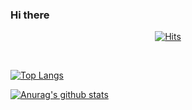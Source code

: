 ### Hi there 

<div align=center>

[![Hits](https://hits.seeyoufarm.com/api/count/incr/badge.svg?url=https%3A%2F%2Fgithub.com%2Fdobidugi)](https://hits.seeyoufarm.com) 

</div>




  
 <br>
 
  [![Top Langs](https://github-readme-stats.vercel.app/api/top-langs/?username=dobidugi&hide=c)](https://github.com/anuraghazra/github-readme-stats)
  
 [![Anurag's github stats](https://github-readme-stats.vercel.app/api?username=dobidugi)](https://github.com/anuraghazra/github-readme-stats)

  
  
<!--
**dobidugi/dobidugi** is a ✨ _special_ ✨ repository because its `README.md` (this file) appears on your GitHub profile.

Here are some ideas to get you started:

- 🔭 I’m currently working on ...
- 🌱 I’m currently learning ...
- 👯 I’m looking to collaborate on ...
- 🤔 I’m looking for help with ...
- 💬 Ask me about ...
- 📫 How to reach me: ...
- 😄 Pronouns: ...
- ⚡ Fun fact: ...
-->
